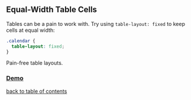 ## Equal-Width Table Cells

Tables can be a pain to work with. Try using `table-layout: fixed` to keep cells at equal width:

```css
.calendar {
  table-layout: fixed;
}
```

Pain-free table layouts.

### [Demo](http://codepen.io/AllThingsSmitty/pen/jALALm)

[back to table of contents](https://github.com/AllThingsSmitty/css-protips#table-of-contents)